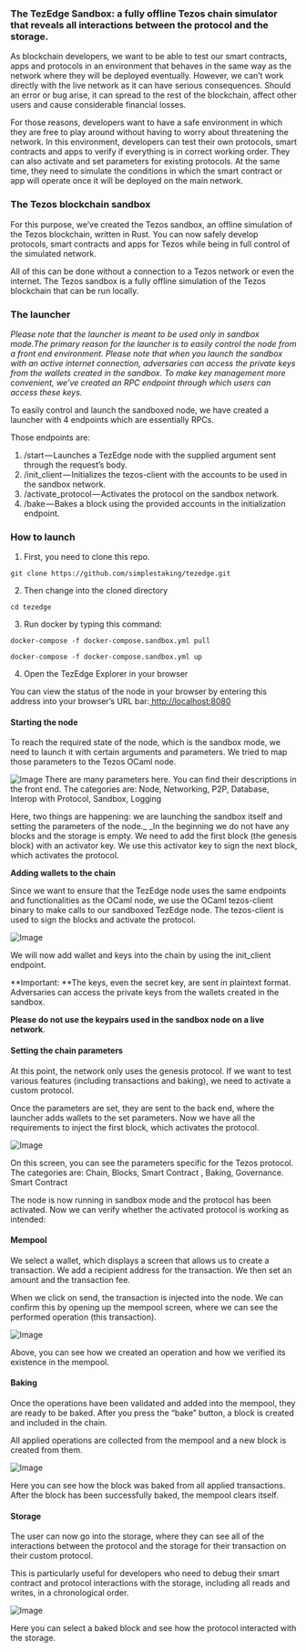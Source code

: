 ### **The TezEdge Sandbox: a fully offline Tezos chain simulator that reveals all interactions between the protocol and the storage.**

As blockchain developers, we want to be able to test our smart contracts, apps and protocols in an environment that behaves in the same way as the network where they will be deployed eventually. However, we can’t work directly with the live network as it can have serious consequences. Should an error or bug arise, it can spread to the rest of the blockchain, affect other users and cause considerable financial losses.

For those reasons, developers want to have a safe environment in which they are free to play around without having to worry about threatening the network. In this environment, developers can test their own protocols, smart contracts and apps to verify if everything is in correct working order. They can also activate and set parameters for existing protocols. At the same time, they need to simulate the conditions in which the smart contract or app will operate once it will be deployed on the main network.


### **The Tezos blockchain sandbox**

For this purpose, we’ve created the Tezos sandbox, an offline simulation of the Tezos blockchain, written in Rust. You can now safely develop protocols, smart contracts and apps for Tezos while being in full control of the simulated network.

All of this can be done without a connection to a Tezos network or even the internet. The Tezos sandbox is a fully offline simulation of the Tezos blockchain that can be run locally.


### **The launcher**

_Please note that the launcher is meant to be used only in sandbox mode.The primary reason for the launcher is to easily control the node from a front end environment. Please note that when you launch the sandbox with an active internet connection, adversaries can access the private keys from the wallets created in the sandbox. To make key management more convenient, we’ve created an RPC endpoint through which users can access these keys._

To easily control and launch the sandboxed node, we have created a launcher with 4 endpoints which are essentially RPCs.

Those endpoints are:



1. /start — Launches a TezEdge node with the supplied argument sent through the request’s body.
2. /init_client — Initializes the tezos-client with the accounts to be used in the sandbox network.
3. /activate_protocol — Activates the protocol on the sandbox network.
4. /bake — Bakes a block using the provided accounts in the initialization endpoint.


### **How to launch**



1. First, you need to clone this repo.

```git clone https://github.com/simplestaking/tezedge.git```

2. Then change into the cloned directory

```cd tezedge```

3. Run docker by typing this command:

```docker-compose -f docker-compose.sandbox.yml pull```

```docker-compose -f docker-compose.sandbox.yml up```

4. Open the TezEdge Explorer in your browser

You can view the status of the node in your browser by entering this address into your browser’s URL bar:[ http://localhost:8080](http://localhost:8080/)


#### **Starting the node**

To reach the required state of the node, which is the sandbox mode, we need to launch it with certain arguments and parameters. We tried to map those parameters to the Tezos OCaml node.


![Image](../../static/images/sandbox1.gif "Parameters")
There are many parameters here. You can find their descriptions in the front end. The categories are: Node, Networking, P2P, Database, Interop with Protocol, Sandbox, Logging

Here, two things are happening: we are launching the sandbox itself and setting the parameters of the node._ _In the beginning we do not have any blocks and the storage is empty. We need to add the first block (the genesis block) with an activator key. We use this activator key to sign the next block, which activates the protocol.

**Adding wallets to the chain**

Since we want to ensure that the TezEdge node uses the same endpoints and functionalities as the OCaml node, we use the OCaml tezos-client binary to make calls to our sandboxed TezEdge node. The tezos-client is used to sign the blocks and activate the protocol.



![Image](../../static/images/sandbox2.gif)

We will now add wallet and keys into the chain by using the init_client endpoint.

**Important: **The keys, even the secret key, are sent in plaintext format. Adversaries can access the private keys from the wallets created in the sandbox.

**Please do not use the keypairs used in the sandbox node on a live network**.


#### **Setting the chain parameters**

At this point, the network only uses the genesis protocol. If we want to test various features (including transactions and baking), we need to activate a custom protocol.

Once the parameters are set, they are sent to the back end, where the launcher adds wallets to the set parameters. Now we have all the requirements to inject the first block, which activates the protocol.


![Image](../../static/images/sandbox3.gif)


On this screen, you can see the parameters specific for the Tezos protocol. The categories are: Chain, Blocks, Smart Contract , Baking, Governance. Smart Contract

The node is now running in sandbox mode and the protocol has been activated. Now we can verify whether the activated protocol is working as intended:


#### **Mempool**

We select a wallet, which displays a screen that allows us to create a transaction. We add a recipient address for the transaction. We then set an amount and the transaction fee.

When we click on send, the transaction is injected into the node. We can confirm this by opening up the mempool screen, where we can see the performed operation (this transaction).

![Image](../../static/images/sandbox4.gif)

Above, you can see how we created an operation and how we verified its existence in the mempool.


#### **Baking**

Once the operations have been validated and added into the mempool, they are ready to be baked. After you press the “bake” button, a block is created and included in the chain.

All applied operations are collected from the mempool and a new block is created from them.

![Image](../../static/images/sandbox5.gif)


Here you can see how the block was baked from all applied transactions. After the block has been successfully baked, the mempool clears itself.


#### **Storage**

The user can now go into the storage, where they can see all of the interactions between the protocol and the storage for their transaction on their custom protocol.

This is particularly useful for developers who need to debug their smart contract and protocol interactions with the storage, including all reads and writes, in a chronological order.


![Image](../../static/images/sandbox6.gif)

Here you can select a baked block and see how the protocol interacted with the storage.



